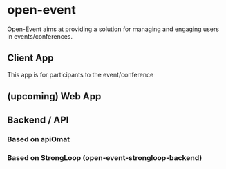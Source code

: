 # open-event
Open-Event aims at providing a solution for managing and engaging users in events/conferences.

## Client App
This app is for participants to the event/conference

## (upcoming) Web App

## Backend / API

### Based on apiOmat

### Based on StrongLoop (open-event-strongloop-backend)
